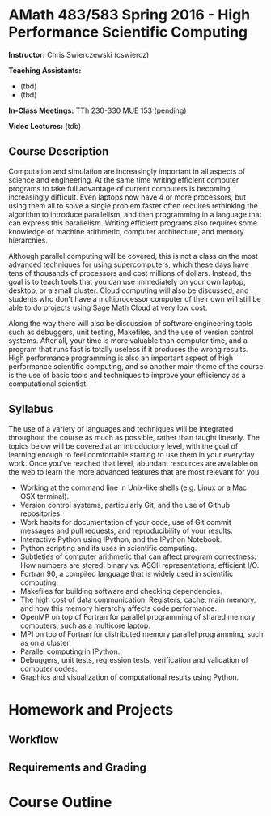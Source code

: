 # AMath 483/583 Spring 2016 - High Performance Scientific Computing

**Instructor:** Chris Swierczewski (cswiercz)

**Teaching Assistants:**
* (tbd)
* (tbd)

**In-Class Meetings:** TTh 230-330 MUE 153 (pending)

**Video Lectures:** (tdb)

## Course Description

Computation and simulation are increasingly important in all aspects of science and engineering. At the same time writing efficient computer programs to take full advantage of current computers is becoming increasingly difficult. Even laptops now have 4 or more processors, but using them all to solve a single problem faster often requires rethinking the algorithm to introduce parallelism, and then programming in a language that can express this parallelism. Writing efficient programs also requires some knowledge of machine arithmetic, computer architecture, and memory hierarchies.

Although parallel computing will be covered, this is not a class on the most advanced techniques for using supercomputers, which these days have tens of thousands of processors and cost millions of dollars. Instead, the goal is to teach tools that you can use immediately on your own laptop, desktop, or a small cluster. Cloud computing will also be discussed, and students who don't have a multiprocessor computer of their own will still be able to do projects using [Sage Math Cloud](http://www.sagemath.com) at very low cost.

Along the way there will also be discussion of software engineering tools such as debuggers, unit testing, Makefiles, and the use of version control systems. After all, your time is more valuable than computer time, and a program that runs fast is totally useless if it produces the wrong results. High performance programming is also an important aspect of high performance scientific computing, and so another main theme of the course is the use of basic tools and techniques to improve your efficiency as a computational scientist.

## Syllabus

The use of a variety of languages and techniques will be integrated throughout the course as much as possible, rather than taught linearly. The topics below will be covered at an introductory level, with the goal of learning enough to feel comfortable starting to use them in your everyday work. Once you've reached that level, abundant resources are available on the web to learn the more advanced features that are most relevant for you.

* Working at the command line in Unix-like shells (e.g. Linux or a Mac OSX terminal).
* Version control systems, particularly Git, and the use of Github repositories.
* Work habits for documentation of your code, use of Git commit messages and pull requests, and reproducibility of your results.
* Interactive Python using IPython, and the IPython Notebook.
* Python scripting and its uses in scientific computing.
* Subtleties of computer arithmetic that can affect program correctness. How numbers are stored: binary vs. ASCII representations, efficient I/O.
* Fortran 90, a compiled language that is widely used in scientific computing.
* Makefiles for building software and checking dependencies.
* The high cost of data communication. Registers, cache, main memory, and how this memory hierarchy affects code performance.
* OpenMP on top of Fortran for parallel programming of shared memory computers, such as a multicore laptop.
* MPI on top of Fortran for distributed memory parallel programming, such as on a cluster.
* Parallel computing in IPython.
* Debuggers, unit tests, regression tests, verification and validation of computer codes.
* Graphics and visualization of computational results using Python.

# Homework and Projects

## Workflow

## Requirements and Grading

# Course Outline
